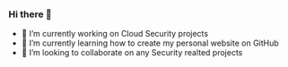 ### Hi there 👋
- 🔭 I’m currently working on Cloud Security projects
- 🌱 I’m currently learning how to create my personal website on GitHub
- 👯 I’m looking to collaborate on any Security realted projects
<!--
**dariotrevino/dariotrevino** is a ✨ _special_ ✨ repository because its `README.md` (this file) appears on your GitHub profile.

Here are some ideas to get you started:

- 🔭 I’m currently working on ...
- 🌱 I’m currently learning ...
- 👯 I’m looking to collaborate on ...
- 🤔 I’m looking for help with ...
- 💬 Ask me about ...
- 📫 How to reach me: ...
- 😄 Pronouns: ...
- ⚡ Fun fact: ...
-->
